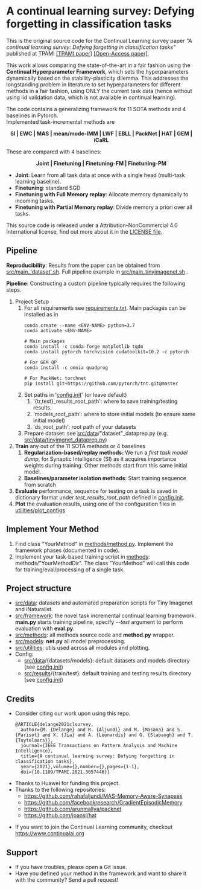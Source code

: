 # A continual learning survey: Defying forgetting in classification tasks

This is the original source code for the Continual Learning survey paper _"A continual learning survey: Defying forgetting in classification tasks"_ published at TPAMI [[TPAMI paper]](https://ieeexplore.ieee.org/abstract/document/9349197) [[Open-Access paper]](https://arxiv.org/abs/1909.08383).

This work allows comparing the state-of-the-art in a fair fashion using the **Continual Hyperparameter Framework**, which sets the hyperparameters dynamically based on the stability-plasticity dilemma.
This addresses the longstanding problem in literature to set hyperparameters for different methods in a fair fashion, using ONLY the current task data (hence without using iid validation data, which is not available in continual learning).

The code contains a generalizing framework for 11 SOTA methods and 4 baselines in Pytorch. </br>
Implemented task-incremental methods are
<div align="center">
<p align="center"><b>
  SI | EWC | MAS | mean/mode-IMM | LWF | EBLL | PackNet |  HAT | GEM | iCaRL 
</b></p>
</div>

These are compared with 4 baselines:
<div align="center">
<p align="center"><b>
  Joint | Finetuning | Finetuning-FM | Finetuning-PM
</b></p>
</div>

- **Joint**: Learn from all task data at once with a single head (multi-task learning baseline).
- **Finetuning**: standard SGD
- **Finetuning with Full Memory replay**: Allocate memory dynamically to incoming tasks.
- **Finetuning with Partial Memory replay**: Divide memory a priori over all tasks.


This source code is released under a Attribution-NonCommercial 4.0 International
license, find out more about it in the [LICENSE file](LICENSE).




## Pipeline
**Reproducibility**: Results from the paper can be obtained from [src/main_'dataset'.sh](src/main_tinyimagenet.sh). 
Full pipeline example in [src/main_tinyimagenet.sh](src/main_tinyimagenet.sh) .

**Pipeline**: Constructing a custom pipeline typically requires the following steps.
1. Project Setup
    1. For all requirements see [requirements.txt](requirements.txt).
    Main packages can be installed as in
        ```
        conda create --name <ENV-NAME> python=3.7
        conda activate <ENV-NAME>
       
        # Main packages
        conda install -c conda-forge matplotlib tqdm
        conda install pytorch torchvision cudatoolkit=10.2 -c pytorch

       # For GEM QP
        conda install -c omnia quadprog
       
       # For PackNet: torchnet 
       pip install git+https://github.com/pytorch/tnt.git@master
        ```
    1. Set paths in '[config.init](src/config.init)' (or leave default)
        1. '{tr,test}_results_root_path': where to save training/testing results.
        1. 'models_root_path': where to store initial models (to ensure same initial model)
        1. 'ds_root_path': root path of your datasets
    1. Prepare dataset: see [src/data](src/data)/"dataset"_dataprep.py (e.g. [src/data/tinyimgnet_dataprep.py](src/data/tinyimgnet_dataprep.py))
1. **Train** any out of the 11 SOTA methods or 4 baselines
    1. **Regularization-based/replay methods:** We run a *first task model dump*, for Synaptic Intelligence (SI) as it acquires importance weights during training. 
    Other methods start from this same initial model. 
    1. **Baselines/parameter isolation methods**: Start training sequence from scratch
1. **Evaluate** performance, sequence for testing on a task is saved in dictionary format under *test_results_root_path* defined in [config.init](src/config.init).
1. **Plot** the evaluation results, using one of the configuration files in [utilities/plot_configs](src/utilities/plot_configs)

## Implement Your Method
1. Find class "YourMethod" in [methods/method.py](src/methods/method.py). Implement the framework phases (documented in code).
1. Implement your task-based training script in [methods](src/methods): methods/"YourMethodDir". 
The class "YourMethod" will call this code for training/eval/processing of a single task. 

        
## Project structure
- [src/data](src/data): datasets and automated preparation scripts for Tiny Imagenet and iNaturalist.
- [src/framework](src/framework): the novel task incremental continual learning framework. 
**main.py** starts training pipeline, specify *--test* argument to perform evaluation with **eval.py**. 
- [src/methods](src/methods): all methods source code and **method.py** wrapper.
- [src/models](src/models): **net.py** all model preprocessing.
- [src/utilities](src/utilities): utils used across all modules and plotting.
- Config:
    - [src/data](src/data)/{datasets/models}: default datasets and models directory (see [config.init](src/config.init))
    - [src/results](src/results)/{train/test}: default training and testing results directory (see [config.init](src/config.init))


## Credits
- Consider citing our work upon using this repo.
  ```
  @ARTICLE{delange2021clsurvey,
    author={M. {Delange} and R. {Aljundi} and M. {Masana} and S. {Parisot} and X. {Jia} and A. {Leonardis} and G. {Slabaugh} and T. {Tuytelaars}},
    journal={IEEE Transactions on Pattern Analysis and Machine Intelligence}, 
    title={A continual learning survey: Defying forgetting in classification tasks}, 
    year={2021},volume={},number={},pages={1-1},
    doi={10.1109/TPAMI.2021.3057446}}
  ```
- Thanks to Huawei for funding this project.
- Thanks to the following repositories:
    - https://github.com/rahafaljundi/MAS-Memory-Aware-Synapses
    - https://github.com/facebookresearch/GradientEpisodicMemory
    - https://github.com/arunmallya/packnet
    - https://github.com/joansj/hat
* If you want to join the Continual Learning community, checkout https://www.continualai.org

## Support
* If you have troubles, please open a Git issue.
* Have you defined your method in the framework and want to share it with the community? Send a pull request!
